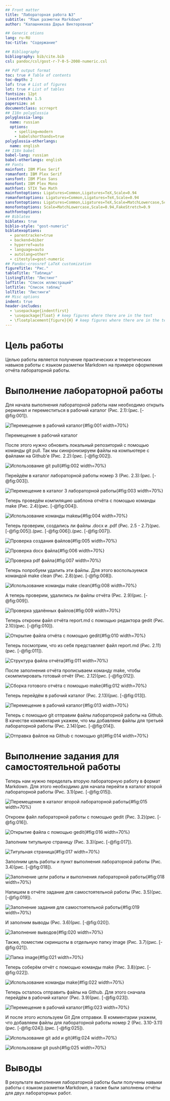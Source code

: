 ```yaml
---
## Front matter
title: "Лабораторная работа №3"
subtitle: "Язык разметки Markdown"
author: "Калашникова Дарья Викторовнав"

## Generic otions
lang: ru-RU
toc-title: "Содержание"

## Bibliography
bibliography: bib/cite.bib
csl: pandoc/csl/gost-r-7-0-5-2008-numeric.csl

## Pdf output format
toc: true # Table of contents
toc-depth: 2
lof: true # List of figures
lot: true # List of tables
fontsize: 12pt
linestretch: 1.5
papersize: a4
documentclass: scrreprt
## I18n polyglossia
polyglossia-lang:
  name: russian
  options:
	- spelling=modern
	- babelshorthands=true
polyglossia-otherlangs:
  name: english
## I18n babel
babel-lang: russian
babel-otherlangs: english
## Fonts
mainfont: IBM Plex Serif
romanfont: IBM Plex Serif
sansfont: IBM Plex Sans
monofont: IBM Plex Mono
mathfont: STIX Two Math
mainfontoptions: Ligatures=Common,Ligatures=TeX,Scale=0.94
romanfontoptions: Ligatures=Common,Ligatures=TeX,Scale=0.94
sansfontoptions: Ligatures=Common,Ligatures=TeX,Scale=MatchLowercase,Scale=0.94
monofontoptions: Scale=MatchLowercase,Scale=0.94,FakeStretch=0.9
mathfontoptions:
## Biblatex
biblatex: true
biblio-style: "gost-numeric"
biblatexoptions:
  - parentracker=true
  - backend=biber
  - hyperref=auto
  - language=auto
  - autolang=other*
  - citestyle=gost-numeric
## Pandoc-crossref LaTeX customization
figureTitle: "Рис."
tableTitle: "Таблица"
listingTitle: "Листинг"
lofTitle: "Список иллюстраций"
lotTitle: "Список таблиц"
lolTitle: "Листинги"
## Misc options
indent: true
header-includes:
  - \usepackage{indentfirst}
  - \usepackage{float} # keep figures where there are in the text
  - \floatplacement{figure}{H} # keep figures where there are in the text
---
```


# Цель работы

Целью работы является получение практических и теоретических навыков работы с языком разметки Markdown на примере оформления отчёта лабораторной работы.

# Выполнение лабораторной работы

Для начала выполнения лабораторной работы нам необходимо открыть рерминал и переместиться в рабочий каталог (Рис. 2.1):(рис. [-@fig:001]).

![Перемещение в рабочий каталог](image/1.png){#fig:001 width=70%}

Перемещение в рабочий каталог

После этого нужно обновить локальный репозиторий с помощью команды git pull. Так мы синхронизируем файлы на компьютере с файлами на Github’е (Рис. 2.2):(рис. [-@fig:002]).

![Использование git pull](image/2.png){#fig:002 width=70%}

Перейдём в каталог лабораторной работы номер 3 (Рис. 2.3):(рис. [-@fig:003]).

![Перемещение в каталог 3 лабораторной работы](image/3.png){#fig:003 width=70%}

Теперь проведём компиляцию шаблона отчёта с помощью команды make (Рис. 2.4)(рис. [-@fig:004]).

![Использование команды makeы](image/4.png){#fig:004 width=70%}

Теперь проверим, создались ли файлы .docx и .pdf (Рис. 2.5 - 2.7)(рис. [-@fig:005]).(рис. [-@fig:006]).(рис. [-@fig:007]).

![Проверка создания файлов](image/5.png){#fig:005 width=70%}

![Проверка docx файла](image/6.png){#fig:006 width=70%}

![Проверка pdf файла](image/7.png){#fig:007 width=70%}

Теперь попробуем удалить эти файлы. Для этого воспользуемся командой make clean (Рис. 2.8)(рис. [-@fig:008]).

![Использование команды make clean](image/8.png){#fig:008 width=70%}

А теперь проверим, удалились ли файлы отчёта (Рис. 2.9)(рис. [-@fig:009]).

![Проверка удалённых файлов](image/9.png){#fig:009 width=70%}

Теперь откроем файл отчёта report.md с помощью редактора gedit (Рис. 2.10)(рис. [-@fig:010]).

![Открытие файла отчёта с помощью gedit](image/10.png){#fig:010 width=70%}

Теперь посмотрим, что из себя представляет файл report.md (Рис. 2.11)(рис. [-@fig:011]).

![Структура файла отчёта](image/11.png){#fig:011 width=70%}

После заполнения отчёта прописываем команду make, чтобы скомпилировать готовый отчёт (Рис. 2.12)(рис. [-@fig:012]).

![Сборка готового отчёта с помощью make](image/12.png){#fig:012 width=70%}

Теперь перейдём в рабочий каталог (Рис. 2.13)(рис. [-@fig:013]).

![Перемещение в рабочий каталог](image/13.png){#fig:013 width=70%}

Теперь с помощью git отправим файлы лабораторной работы на Github. В качестве комментария укажем, что мы добавляем файлы для третьей лабораторной работы (Рис. 2.14)(рис. [-@fig:014]).

![Отправка файлов на Github с помощью git](image/14.png){#fig:014 width=70%}

# Выполнение задания для самостоятельной работы

Теперь нам нужно переделать вторую лабораторную работу в формат Markdown. Для этого необходимо для начала перейти в каталог второй лабораторной работы (Рис. 3.1)(рис. [-@fig:015]).

![Перемещение в каталог второй лабораторной работы](image/15.png){#fig:015 width=70%}

Откроем файл лабораторной работы с помощью gedit (Рис. 3.2)(рис. [-@fig:016]).

![Открытие файла с помощью gedit](image/16.png){#fig:016 width=70%}

Заполним титульную страницу (Рис. 3.3)(рис. [-@fig:017]).

![Титульная страница](image/17.png){#fig:017 width=70%}

Заполним цель работы и пункт выполнения лабораторной работы (Рис. 3.4)(рис. [-@fig:018]).

![Заполнение цели работы и выполнения лабораторной работы](image/18.png){#fig:018 width=70%}

Напишем в отчёте задание для самостоятельной работы (Рис. 3.5)(рис. [-@fig:019]).

![Заполнение задания для самостоятельной работы](image/19.png){#fig:019 width=70%}

И заполним выводы (Рис. 3.6)(рис. [-@fig:020]).

![Заполнение выводов](image/20.png){#fig:020 width=70%}

Также, поместим скриншоты в отдельную папку image (Рис. 3.7)(рис. [-@fig:021]).

![Папка image](image/21.png){#fig:021 width=70%}

Теперь соберём отчёт с помощью команды make (Рис. 3.8)(рис. [-@fig:022]).

![Использование команды make](image/22.png){#fig:022 width=70%}

Теперь осталось отправить файлы на Github. Для этого сначала перейдём в рабочий каталог (Рис. 3.9)(рис. [-@fig:023]).

![Перемещение в рабочий каталог](image/23.png){#fig:023 width=70%}

И после этого используем Git Для отправки. В комментарии укажем, что добавляем файлы для лабораторной работы номер 2 (Рис. 3.10-3.11)(рис. [-@fig:024]).(рис. [-@fig:025]).

![Использование git add и git](image/24.png){#fig:024 width=70%}

![Использовани git push](image/25.png){#fig:025 width=70%}

# Выводы

В результате выполнения лабораторной работы были получены навыки работы с языком разметки Markdown, а также были заполнены отчёты для двух лабораторных работ. 

